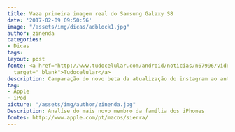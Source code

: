```yaml
---
title: Vaza primeira imagem real do Samsung Galaxy S8
date: '2017-02-09 09:50:56'
image: "/assets/img/dicas/adblock1.jpg"
author: zinenda
categories:
- Dicas
tags: 
layout: post
fonte: <a href="http://www.tudocelular.com/android/noticias/n67996/videochamadas-no-android-via-booyah-app.html"
  target="_blank">Tudocelular</a>
description: Camparação do novo beta da atualização do instagram ao antigo beta
tag:
- Apple
- iPod
picture: "/assets/img/author/zinenda.jpg"
Description: Analíse do mais novo membro da família dos iPhones
fontes: http://www.apple.com/pt/macos/sierra/
---
```

